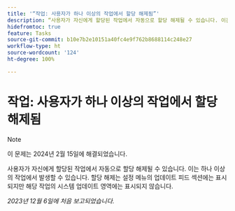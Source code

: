 ```yaml
---
title: '“작업: 사용자가 하나 이상의 작업에서 할당 해제됨”'
description: “사용자가 자신에게 할당된 작업에서 자동으로 할당 해제될 수 있습니다. 이는 하나 이상의 작업에서 발생할 수 있습니다. 할당 해제는 설정 메뉴의 업데이트 피드 섹션에는 표시되지만 해당 작업의 시스템 업데이트 영역에는 표시되지 않습니다.”
hidefromtoc: true
feature: Tasks
source-git-commit: b10e7b2e10151a40fc4e9f762b8688114c248e27
workflow-type: ht
source-wordcount: '124'
ht-degree: 100%

---
```



# 작업: 사용자가 하나 이상의 작업에서 할당 해제됨

>[!NOTE]
>
>이 문제는 2024년 2월 15일에 해결되었습니다.

사용자가 자신에게 할당된 작업에서 자동으로 할당 해제될 수 있습니다. 이는 하나 이상의 작업에서 발생할 수 있습니다. 할당 해제는 설정 메뉴의 업데이트 피드 섹션에는 표시되지만 해당 작업의 시스템 업데이트 영역에는 표시되지 않습니다.

_2023년 12월 6일에 처음 보고되었습니다._
